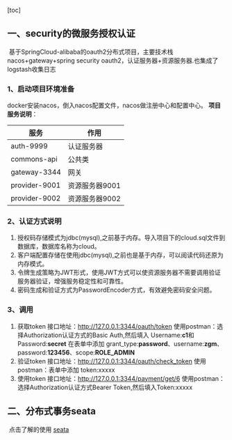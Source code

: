 [toc]

## 一、security的微服务授权认证

​		基于SpringCloud-alibaba的oauth2分布式项目，主要技术栈 nacos+gateway+spring security oauth2，认证服务器+资源服务器.也集成了logstash收集日志

### 1、启动项目环境准备

docker安装nacos，倒入nacos配置文件，nacos做注册中心和配置中心。
**项目服务说明**：

| 服务          | 作用           |
| ------------- | -------------- |
| auth-9999     | 认证服务器     |
| commons-api   | 公共类         |
| gateway-3344  | 网关           |
| provider-9001 | 资源服务器9001 |
| provider-9002 | 资源服务器9002 |

### 2、认证方式说明

1. 授权码存储模式为jdbc(mysql),之前基于内存。导入项目下的cloud.sql文件到数据库，数据库名称为cloud。
2. 客户端配置存储在使用jdbc(mysql),之前也是基于内存，可以阅读代码还原为内存模式。
3. 令牌生成策略为JWT形式，使用JWT方式可以使资源服务器不需要调用验证服务器验证，增强服务稳定性和可靠性。
4. 密码生成和验证方式为PasswordEncoder方式，有效避免密码安全问题。

### 3、调用

1. 获取token
   接口地址：http://127.0.0.1:3344/oauth/token
   使用postman：选择Authorization认证方式的Basic Auth,然后填入 Username:**c1**和Password:**secret**
   在表单中添加 grant_type:**password**、username:**zgm**、 password:**123456**、scope:**ROLE_ADMIN**
2. 验证token
   接口地址：http://127.0.0.1:3344/oauth/check_token
   使用postman：表单中添加 token:xxxxx
3. 使用token
   接口地址：http://127.0.0.1:3344/payment/get/6
   使用postman：选择Authorization认证方式Bearer Token,然后填入Token:xxxxx

## 二、分布式事务seata

​		点击了解的使用 [seata](doc/seata.md)


